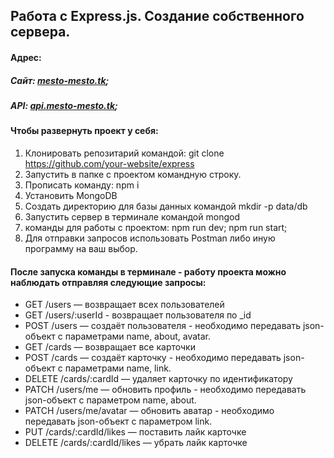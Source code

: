 Работа с Express.js. Создание собственного сервера.
-------------
#### Адрес:
##### Сайт: [mesto-mesto.tk](mesto-mesto.tk );
##### API: [api.mesto-mesto.tk](api.mesto-mesto.tk);
#### Чтобы развернуть проект у себя:

1. Клонировать репозитарий командой: git clone https://github.com/your-website/express
2. Запустить в папке с проектом командную строку.
3. Прописать команду: npm i
4. Установить MongoDB
5. Создать директорию для базы данных командой mkdir -p data/db
6. Запустить сервер в терминале командой mongod
7. команды для работы с проектом: 
npm run dev;
npm run start;
8. Для отправки запросов использовать Postman либо иную программу на ваш выбор.

#### После запуска команды в терминале - работу проекта можно наблюдать отправляя следующие запросы:
- GET /users — возвращает всех пользователей
- GET /users/:userId - возвращает пользователя по _id
- POST /users — создаёт пользователя - необходимо передавать json-объект с параметрами name, about, avatar.
- GET /cards — возвращает все карточки
- POST /cards — создаёт карточку - необходимо передавать json-объект с параметрами name, link.
- DELETE /cards/:cardId — удаляет карточку по идентификатору
- PATCH /users/me — обновить профиль - необходимо передавать json-объект с параметром name, about.
- PATCH /users/me/avatar — обновить аватар - необходимо передавать json-объект с параметром link.
- PUT /cards/:cardId/likes — поставить лайк карточке
- DELETE /cards/:cardId/likes — убрать лайк карточке
